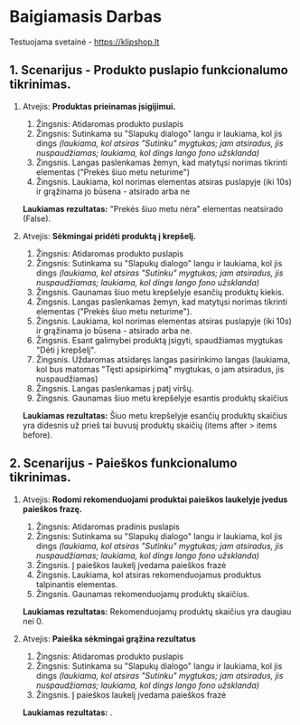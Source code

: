 # Baigiamasis Darbas

Testuojama svetainė - https://klipshop.lt

**1. Scenarijus** - Produkto puslapio funkcionalumo tikrinimas. 
----------

1. Atvejis: **Produktas prieinamas įsigijimui.** 
    
    1. Žingsnis: Atidaromas produkto puslapis
    2. Žingsnis: Sutinkama su "Slapukų dialogo" langu ir laukiama, kol jis dings *(laukiama, kol atsiras "Sutinku" mygtukas; jam atsiradus, jis nuspaudžiamas; laukiama, kol dings lango fono užsklanda)*
    3. Žingsnis. Langas paslenkamas žemyn, kad matytųsi norimas tikrinti elementas ("Prekės šiuo metu neturime")
    4. Žingsnis. Laukiama, kol norimas elementas atsiras puslapyje (iki 10s) ir grąžinama jo būsena - atsirado arba ne
    
    **Laukiamas rezultatas:** "Prekės šiuo metu nėra" elementas neatsirado (False).
        

2. Atvejis: **Sėkmingai pridėti produktą į krepšelį.**
    
    1. Žingsnis: Atidaromas produkto puslapis
    2. Žingsnis: Sutinkama su "Slapukų dialogo" langu ir laukiama, kol jis dings *(laukiama, kol atsiras "Sutinku" mygtukas; jam atsiradus, jis nuspaudžiamas; laukiama, kol dings lango fono užsklanda)*
    3. Žingsnis. Gaunamas šiuo metu krepšelyje esančių produktų kiekis.
    4. Žingsnis. Langas paslenkamas žemyn, kad matytųsi norimas tikrinti elementas ("Prekės šiuo metu neturime").
    5. Žingsnis. Laukiama, kol norimas elementas atsiras puslapyje (iki 10s) ir grąžinama jo būsena - atsirado arba ne.
    6. Žingsnis. Esant galimybei produktą įsigyti, spaudžiamas mygtukas "Dėti į krepšelį".
    7. Žingsnis. Uždaromas atsidaręs langas pasirinkimo langas (laukiama, kol bus matomas "Tęsti apsipirkimą" mygtukas,  o jam atsiradus, jis nuspaudžiamas)
    8. Žingsnis. Langas paslenkamas į patį viršų.
    9. Žingsnis. Gaunamas šiuo metu krepšelyje esantis produktų skaičius
    
    **Laukiamas rezultatas:** Šiuo metu krepšelyje esančių produktų skaičius yra didesnis už prieš tai buvusį produktų skaičių (items after > items before).
    

**2. Scenarijus** - Paieškos funkcionalumo tikrinimas. 
----------

1. Atvejis: **Rodomi rekomenduojami produktai paieškos laukelyje įvedus paieškos frazę.** 
    
    1. Žingsnis: Atidaromas pradinis puslapis
    2. Žingsnis: Sutinkama su "Slapukų dialogo" langu ir laukiama, kol jis dings *(laukiama, kol atsiras "Sutinku" mygtukas; jam atsiradus, jis nuspaudžiamas; laukiama, kol dings lango fono užsklanda)*
    3. Žingsnis. Į paieškos laukelį įvedama paieškos frazė
    4. Žingsnis. Laukiama, kol atsiras rekomenduojamus produktus talpinantis elementas.
    5. Žingsnis. Gaunamas rekomenduojamų produktų skaičius.
    
    **Laukiamas rezultatas:** Rekomenduojamų produktų skaičius yra daugiau nei 0.
        

2. Atvejis: **Paieška sėkmingai grąžina rezultatus** 
    
    1. Žingsnis: Atidaromas produkto puslapis
    2. Žingsnis: Sutinkama su "Slapukų dialogo" langu ir laukiama, kol jis dings *(laukiama, kol atsiras "Sutinku" mygtukas; jam atsiradus, jis nuspaudžiamas; laukiama, kol dings lango fono užsklanda)*
    3. Žingsnis. Į paieškos laukelį įvedama paieškos frazė
    
    **Laukiamas rezultatas:** .
        
